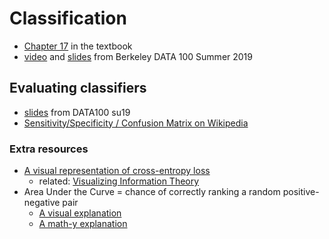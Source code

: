 # Classification

* [Chapter 17](https://www.textbook.ds100.org/ch/17/classification_intro.html) in the textbook
* [video](https://www.youtube.com/watch?v=Ibw0WrnzT7I) and [slides](https://docs.google.com/presentation/d/1D4JXVXhVT6YfkQs5KbE98H11bHiJ_2bjLFDc1G73-YQ/edit#slide=id.g55c0827bd8_0_115) from Berkeley DATA 100 Summer 2019

## Evaluating classifiers

* [slides](https://docs.google.com/presentation/d/1ZmEdhdUIA1Yvq7SxMnV41jrpxZd_S9lD0D23Qe7vFa0/edit) from DATA100 su19
* [Sensitivity/Specificity / Confusion Matrix on Wikipedia](https://en.wikipedia.org/wiki/Sensitivity_and_specificity#Confusion_matrix)

### Extra resources

* [A visual representation of cross-entropy loss](https://towardsdatascience.com/understanding-binary-cross-entropy-log-loss-a-visual-explanation-a3ac6025181a)
    * related: [Visualizing Information Theory](http://colah.github.io/posts/2015-09-Visual-Information/)
* Area Under the Curve = chance of correctly ranking a random positive-negative pair
  * [A visual explanation](https://madrury.github.io/jekyll/update/statistics/2017/06/21/auc-proof.html)
  * [A math-y explanation](https://www.alexejgossmann.com/auc/)
